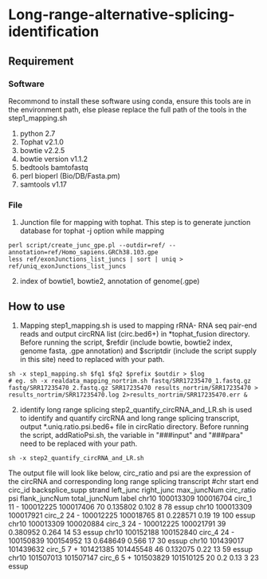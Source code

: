 # Long-range-alternative-splicing-identification
## Requirement
### Software
Recommond to install these software using conda, ensure this tools are in the environment path, else please replace the full path of the tools in the step1_mapping.sh
1. python 2.7
2. Tophat v2.1.0
3. bowtie v2.2.5
4. bowtie version v1.1.2
5. bedtools bamtofastq
6. perl bioperl (Bio/DB/Fasta.pm)
7. samtools v1.17
### File
1. Junction file for mapping with tophat. This step is to generate junction database for tophat -j option while mapping
```
perl script/create_junc_gpe.pl --outdir=ref/ --annotation=ref/Homo_sapiens.GRCh38.103.gpe 
less ref/exonJunctions_list_juncs | sort | uniq > ref/uniq_exonJunctions_list_juncs 
```
2. index of bowtie1, bowtie2, annotation of genome(.gpe)
## How to use
1. Mapping
step1_mapping.sh is used to mapping rRNA- RNA seq pair-end reads and output circRNA list (circ.bed6+) in *tophat_fusion directory. 
Before running the script, $refdir (include bowtie, bowtie2 index, genome fasta, .gpe annotation) and $scriptdir (include the script supply in this site) need to replaced with your path.
```
sh -x step1_mapping.sh $fq1 $fq2 $prefix $outdir > $log
# eg. sh -x realdata_mapping_nortrim.sh fastq/SRR17235470_1.fastq.gz fastq/SRR17235470_2.fastq.gz SRR17235470 results_nortrim/SRR17235470 > results_nortrim/SRR17235470.log 2>results_nortrim/SRR17235470.err &
```
2. identify long range splicing
step2_quantify_circRNA_and_LR.sh is used to identify and quantify circRNA and long range splicing transcript, output *.uniq.ratio.psi.bed6+ file in circRatio directory.
Before running the script, addRatioPsi.sh, the variable in "###input" and "###para" need to be replaced with your path.
```
sh -x step2_quantify_circRNA_and_LR.sh
```
The output file will look like below, circ_ratio and psi are the expression of the circRNA and corresponding long range splicing transcript
#chr    start   end     circ_id backsplice_supp strand  left_junc       right_junc      max_juncNum     circ_ratio      psi     flank_juncNum   total_juncNum   label
chr10   100013309       100016704       circ_1  11      -       100012225       100017406       70      0.135802        0.102   8       78      essup
chr10   100013309       100017921       circ_2  24      -       100012225       100018765       81      0.228571        0.19    19      100     essup
chr10   100013309       100020884       circ_3  24      -       100012225       100021791       39      0.380952        0.264   14      53      essup
chr10   100152188       100152840       circ_4  24      -       100150839       100154952       13      0.648649        0.566   17      30      essup
chr10   101439017       101439632       circ_5  7       +       101421385       101445548       46      0.132075        0.22    13      59      essup
chr10   101507013       101507147       circ_6  5       +       101503829       101510125       20      0.2     0.13    3       23      essup


